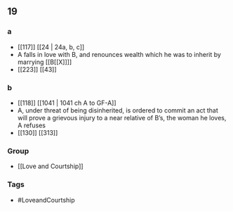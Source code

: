 ## 19
### a
- [[117]] [[24 | 24a, b, c]] 
- A falls in love with B, and renounces wealth which he was to inherit by marrying [[B[[X]]]]
- [[223]] [[43]] 

### b
- [[118]] [[1041 | 1041 ch A to GF-A]] 
- A, under threat of being disinherited, is ordered to commit an act that will prove a grievous injury to a near relative of B’s, the woman he loves, A refuses
- [[130]] [[313]] 


### Group
- [[Love and Courtship]]

### Tags
- #LoveandCourtship

